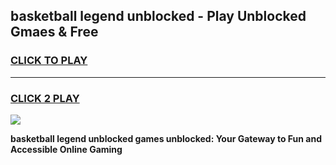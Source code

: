 
## basketball legend unblocked - Play Unblocked Gmaes & Free
<h3>
<a href="https://news.freeplayer.one?title=basketball_legend_unblocked&ref=23F">CLICK TO PLAY</a></h3>
<hr>

<h3>
<a href="https://news.freeplayer.one?title=basketball_legend_unblocked&ref=23F">CLICK 2 PLAY</a>
  
</h3>

<a href="https://news.freeplayer.one?title=basketball_legend_unblocked&ref=23F/"><img src="https://clearcache.store/games.png"></a>


**basketball legend unblocked games unblocked: Your Gateway to Fun and Accessible Online Gaming**
